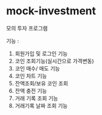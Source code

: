 # mock-investment
모의 투자 프로그램

기능 : 
1. 회원가입 및 로그인 기능
2. 코인 조회기능(실시간으로 가격변동)
3. 코인 매수/ 매도 기능
4. 코인 차트 기능
5. 잔액조회/보유 코인 조회
6. 잔액 충전 기능
7. 거래 기록 조회 기능
8. 거래기록 날짜 조회 기능

